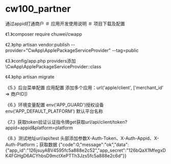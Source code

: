 # cw100_partner
通过appid打通商户
＃ 应用开发使用说明 
＃ 项目下载及配置 

《1.》composer require chuwei/cwapp

《2.》php artisan vendor:publish --provider="CwApp\ApplePackageServiceProvider" --tag=public

《3.》config/app.php providers添加 \CwApp\ApplePackageServiceProvider::class

《4.》php artisan migrate

《5.》后台菜单配置 应用配置 添加多个应用：url('apple/client', ['merchant_id' => 商户ID])

《6.》环境变量配置 env('APP_GUARD')授权设备 env('APP_DEFAULT_PLATFORM') 默认平台名称

《7.》获取token验证认证指令牌get获取url/api/client/token?appid=appid&platform=platform

《8.》测试地址url/api/test 头部添加参数X-Auth-Token、X-Auth-Appid、X-Auth-Platform；获取数据 {"code":0,"message":"ok","data":{"app_id":"126jsuyABV4595fc5a888e2c52","app_secret":"126bQaX1MfegxDK4FGHgD6ACYhbsD9mctXePTTh3Jzs5fc5a888e2c6d"}}
